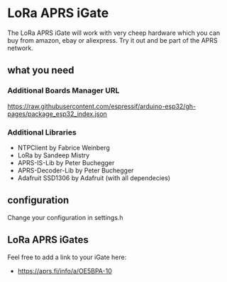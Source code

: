 # LoRa APRS iGate

The LoRa APRS iGate will work with very cheep hardware which you can buy from amazon, ebay or aliexpress.
Try it out and be part of the APRS network.

## what you need

### Additional Boards Manager URL

https://raw.githubusercontent.com/espressif/arduino-esp32/gh-pages/package_esp32_index.json

### Additional Libraries

* NTPClient by Fabrice Weinberg
* LoRa by Sandeep Mistry
* APRS-IS-Lib by Peter Buchegger
* APRS-Decoder-Lib by Peter Buchegger
* Adafruit SSD1306 by Adafruit (with all dependecies)

## configuration

Change your configuration in settings.h

## LoRa APRS iGates

Feel free to add a link to your iGate here:

* https://aprs.fi/info/a/OE5BPA-10
